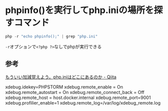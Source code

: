 # phpinfo()を実行してphp.iniの場所を探すコマンド

```php
php -r "echo phpinfo();" | grep "php.ini"
```

`-r`オプションで`<?php ?>`なしでphpが実行できる

## 参考
[もういい加減覚えよう。php.iniはどこにあるのか - Qiita](https://qiita.com/ritukiii/items/624eb475b85e28613a70)

xdebug.idekey=PHPSTORM
xdebug.remote_enable = On
xdebug.remote_autostart = On
xdebug.remote_connect_back = Off
xdebug.remote_host = host.docker.internal
xdebug.remote_port=9001
xdebug.profilier_enable=1
xdebug.remote_log=/var/log/xdebug_remote.log
